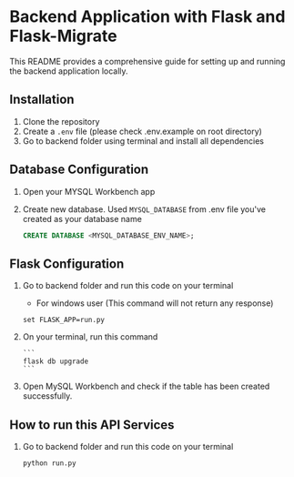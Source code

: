 # Backend Application with Flask and Flask-Migrate

This README provides a comprehensive guide for setting up and running the backend application locally.

## Installation

1. Clone the repository
2. Create a `.env` file (please check .env.example on root directory)
3. Go to backend folder using terminal and install all dependencies

## Database Configuration

1. Open your MYSQL Workbench app
2. Create new database. Used `MYSQL_DATABASE` from .env file you've created as your database name

    ```sql
    CREATE DATABASE <MYSQL_DATABASE_ENV_NAME>;
    ```

## Flask Configuration

1.  Go to backend folder and run this code on your terminal

    -   For windows user (This command will not return any response)

    ```
    set FLASK_APP=run.py
    ```

2.  On your terminal, run this command

        ```
        flask db upgrade
        ```

3.  Open MySQL Workbench and check if the table has been created successfully.

## How to run this API Services

1. Go to backend folder and run this code on your terminal

    ```
    python run.py
    ```
